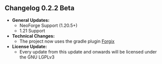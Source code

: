 ## Changelog 0.2.2 Beta
* **General Updates:**
  * NeoForge Support (1.20.5+)
  * 1.21 Support
* **Technical Changes:**
  * The project now uses the gradle plugin [Forgix](https://github.com/PacifistMC/Forgix)
* **License Update:**
  * Every update from this update and onwards will be licensed under the GNU LGPLv3